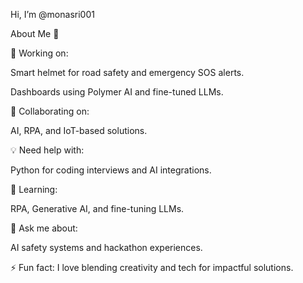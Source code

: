 Hi, I’m @monasri001

About Me 👋

🔭 Working on:

Smart helmet for road safety and emergency SOS alerts.

Dashboards using Polymer AI and fine-tuned LLMs.


🤝 Collaborating on:

AI, RPA, and IoT-based solutions.


💡 Need help with:

Python for coding interviews and AI integrations.


🌱 Learning:

RPA, Generative AI, and fine-tuning LLMs.


💬 Ask me about:

AI safety systems and hackathon experiences.


⚡ Fun fact:
I love blending creativity and tech for impactful solutions.
